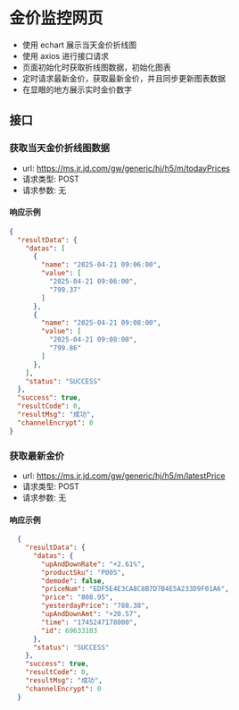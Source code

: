 # 金价监控网页

 - 使用 echart 展示当天金价折线图
 - 使用 axios 进行接口请求
 - 页面初始化时获取折线图数据，初始化图表
 - 定时请求最新金价，获取最新金价，并且同步更新图表数据
 - 在显眼的地方展示实时金价数字

## 接口

### 获取当天金价折线图数据

 - url: https://ms.jr.jd.com/gw/generic/hj/h5/m/todayPrices
 - 请求类型: POST
 - 请求参数: 无

#### 响应示例

```json
{
  "resultData": {
    "datas": [
      {
        "name": "2025-04-21 09:06:00",
        "value": [
          "2025-04-21 09:06:00",
          "799.37"
        ]
      },
      {
        "name": "2025-04-21 09:08:00",
        "value": [
          "2025-04-21 09:08:00",
          "799.86"
        ]
      },
    ],
    "status": "SUCCESS"
  },
  "success": true,
  "resultCode": 0,
  "resultMsg": "成功",
  "channelEncrypt": 0
}
```

### 获取最新金价

 - url: https://ms.jr.jd.com/gw/generic/hj/h5/m/latestPrice
 - 请求类型: POST
 - 请求参数: 无

#### 响应示例

```json
  {
    "resultData": {
      "datas": {
        "upAndDownRate": "+2.61%",
        "productSku": "P005",
        "demode": false,
        "priceNum": "EDF5E4E3CA8C8B7D7B4E5A233D9F01A6",
        "price": "808.95",
        "yesterdayPrice": "788.38",
        "upAndDownAmt": "+20.57",
        "time": "1745247178000",
        "id": 69633103
      },
      "status": "SUCCESS"
    },
    "success": true,
    "resultCode": 0,
    "resultMsg": "成功",
    "channelEncrypt": 0
  }
```
